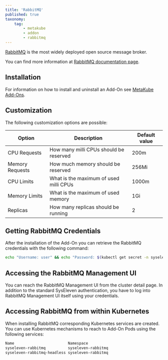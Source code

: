 ```yaml
---
title: 'RabbitMQ'
published: true
taxonomy:
    tag:
        - metakube
        - addon
        - rabbitmq
---
```


[RabbitMQ](https://www.rabbitmq.com/) is the most widely deployed open source message broker.

You can find more information at [RabbitMQ documentation page](https://www.rabbitmq.com/documentation.html).

## Installation

For information on how to install and uninstall an Add-On see [MetaKube Add-Ons](../default.en.md).

## Customization

The following customization options are possible:

| Option | Description | Default value |
| ------ | ----------- | ------------- |
| CPU Requests | How many milli CPUs should be reserved | 200m |
| Memory Requests | How much memory should be reserved | 256Mi |
| CPU Limits | What is the maximum of used milli CPUs | 1000m |
| Memory Limits | What is the maximum of used memory | 1Gi |
| Replicas | How many replicas should be running | 2 |

## Getting RabbitMQ Credentials

After the installation of the Add-On you can retrieve the RabbitMQ credentials with the following command:

```bash
echo "Username: user" && echo "Password: $(kubectl get secret -n syseleven-rabbitmq syseleven-rabbitmq -o jsonpath="{.data.rabbitmq-password}"|base64 --decode)"
```

## Accessing the RabbitMQ Management UI

You can reach the RabbitMQ Management UI from the cluster detail page. In addition to the standard SysEleven authentication, you have to log into RabbitMQ Management UI itself using your credentials.

## Accessing RabbitMQ from within Kubernetes

When installing RabbitMQ corresponding Kubernetes services are created. You can use Kubernetes mechanisms to reach to Add-On Pods using the following services:

```bash
Name                        Namespace
syseleven-rabbitmq          syseleven-rabbitmq
syseleven-rabbitmq-headless syseleven-rabbitmq
```
